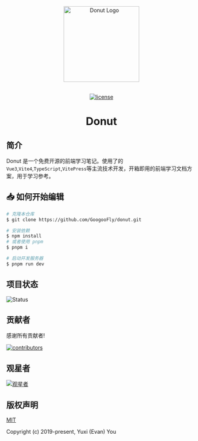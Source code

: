 <div align="center"> 
    <a href="https://github.com/GoogooFly/donut"> 
        <img alt="Donut Logo" width="200" height="200" src="https://www.changtiaoraplanqiu.xyz/images/Donut.svg"> 
    </a> 
<br> 
<br>

[![license](https://www.changtiaoraplanqiu.xyz/images/license.svg)](LICENSE)

<h1>Donut</h1>
</div>

## 简介

Donut 是一个免费开源的前端学习笔记。使用了的`Vue3`,`Vite4`,`TypeScript`,`VitePress`等主流技术开发，开箱即用的前端学习文档方案，用于学习参考。

## 📥 如何开始编辑

```bash
# 克隆本仓库
$ git clone https://github.com/GoogooFly/donut.git

# 安装依赖
$ npm install
# 或者使用 pnpm
$ pnpm i

# 启动开发服务器
$ pnpm run dev
```

## 项目状态

![Status](https://repobeats.axiom.co/api/embed/c707cc165eb3a23ff7a59f34477553b86069b8f0.svg "Repobeats analytics image")

## 贡献者

感谢所有贡献者!

[![contributors](https://contrib.rocks/image?repo=GoogooFly/donut)](https://github.com/GoogooFly/donut/graphs/contributors)

## 观星者


[![观星者](https://starchart.cc/GoogooFly/donut.svg)](https://starchart.cc/GoogooFly/donut)

## 版权声明

[MIT](https://github.com/GoogooFly/donut/blob/master/LICENSE)

Copyright (c) 2019-present, Yuxi (Evan) You